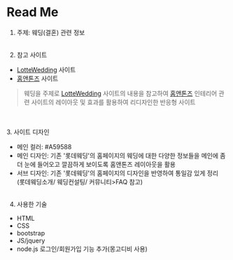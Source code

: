 # Read Me

1. 주제: 웨딩(결혼) 관련 정보
<br><br>

2. 참고 사이트
- [LotteWedding](https://wedding.lotteshopping.com/) 사이트 
- [홈앤톤즈](https://www.homentones.com/main/index.do) 사이트

> 웨딩을 주제로 [LotteWedding](https://wedding.lotteshopping.com/) 사이트의 내용을 참고하여
[홈앤톤즈](https://www.homentones.com/main/index.do) 인테리어 관련 사이트의 레이아웃 및 효과를 활용하여 리디자인한 반응형 사이트

<br><br>
3. 사이트 디자인
- 메인 컬러: #A59588
- 메인 디자인: 기존 '롯데웨딩'의 홈페이지의 웨딩에 대한 다양한 정보들을 메인에 좀 더 눈에 들어오고 깔끔하게 보이도록 홈앤톤즈 레이아웃을 활용
- 서브 디자인: 기존 '롯데웨딩'의 홈페이지의 디자인을 반영하여 통일감 있게 정리
(롯데웨딩소개/ 웨딩컨설팅/ 커뮤니티>FAQ 참고)
<br><br>

4. 사용한 기술
- HTML   
- CSS   
- bootstrap   
- JS/jquery   
- node.js 로그인/회원가입 기능 추가(몽고디비 사용)